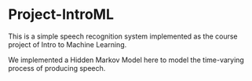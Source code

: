 # Project-IntroML
This is a simple speech recognition system implemented as the course project of Intro to Machine Learning.

We implemented a Hidden Markov Model here to model the time-varying process of producing speech.
